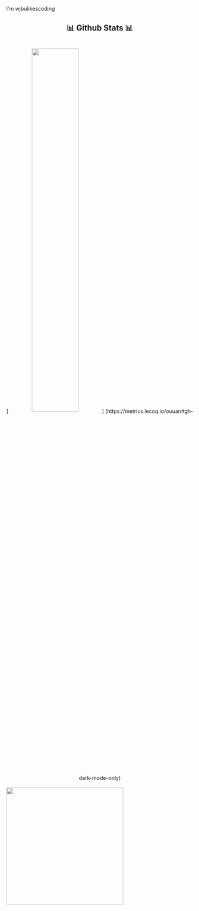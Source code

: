 I'm wjbulikescoding



<h2 align="center">📊 Github Stats 📊</h2>
<br>
<div align="center">
[<img align="center" width="50%" src="https://github-readme-stats-ouuan.vercel.app/api?username=wjbulikescoding&darktheme*show_icons=true%22%3E]">] (https://metrics.lecoq.io/ouuan#gh-dark-mode-only)
</div>
<br>
<img width="315" src="https://github-readme-stats.vercel.app/api/top-langs/?username=wjbulikescoding&layout=compact&theme=algolia"/>
